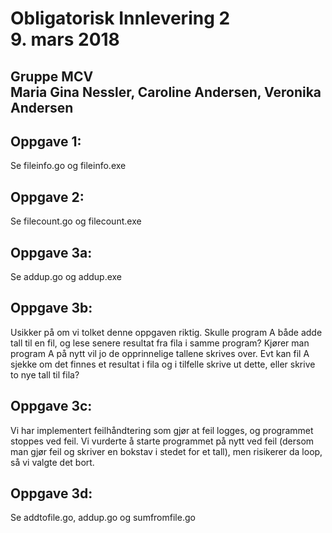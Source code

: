 <h1>Obligatorisk Innlevering 2<br>
9. mars 2018</h1>
<h2>Gruppe MCV <br>
Maria Gina Nessler, Caroline Andersen, Veronika Andersen</h2>

<h2>Oppgave 1:</h2>
<p>Se fileinfo.go og fileinfo.exe</p>

<h2>Oppgave 2:</h2>
<p>Se filecount.go og filecount.exe</p>

<h2>Oppgave 3a:</h2>
<p>Se addup.go og addup.exe</p>

<h2>Oppgave 3b:</h2>
<p>Usikker på om vi tolket denne oppgaven riktig. 
Skulle program A både adde tall til en fil, og lese senere resultat fra fila i samme program? 
Kjører man program A på nytt vil jo de opprinnelige tallene skrives over. 
Evt kan fil A sjekke om det finnes et resultat i fila og i tilfelle skrive ut dette, eller skrive to nye tall til fila?</p> 

<h2>Oppgave 3c:</h2>
<p>Vi har implementert feilhåndtering som gjør at feil logges, og programmet stoppes ved feil. 
Vi vurderte å starte programmet på nytt ved feil (dersom man gjør feil og skriver en bokstav i stedet for et tall), men risikerer da loop, så vi valgte det bort.</h2>

<h2>Oppgave 3d:</h2>
<p>Se addtofile.go, addup.go og sumfromfile.go</p>
